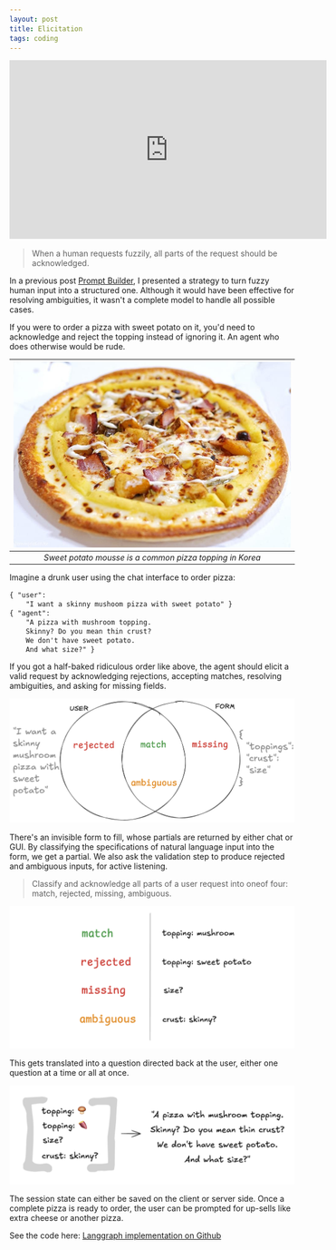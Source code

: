 ```yaml
---
layout: post
title: Elicitation
tags: coding
---
```


<iframe width="560" height="315" src="https://www.youtube.com/embed/3g7-uZhp-uo?si=FYQtsV3cUkjJbBET" title="YouTube video player" frameborder="0" allow="accelerometer; autoplay; clipboard-write; encrypted-media; gyroscope; picture-in-picture; web-share" referrerpolicy="strict-origin-when-cross-origin" allowfullscreen></iframe>

> When a human requests fuzzily, all parts of the request should be acknowledged.

In a previous post [Prompt Builder](/prompt-builder), I presented a strategy to turn fuzzy human input into a structured one. Although it would have been effective for resolving ambiguities, it wasn't a complete model to handle all possible cases.

If you were to order a pizza with sweet potato on it, you'd need to acknowledge and reject the topping instead of ignoring it. An agent who does otherwise would be rude.

| ![sweet-potato-pizza](/assets/sweet-potato-pizza.jpg) |
|:--:|
| _Sweet potato mousse is a common pizza topping in Korea_ |

Imagine a drunk user using the chat interface to order pizza:

```
{ "user": 
	"I want a skinny mushoom pizza with sweet potato" }
{ "agent":
	"A pizza with mushroom topping.
	Skinny? Do you mean thin crust? 
	We don't have sweet potato. 
	And what size?" }
```

If you got a half-baked ridiculous order like above, the agent should elicit a valid request by acknowledging rejections, accepting matches, resolving ambiguities, and asking for missing fields.

![elicitation-1](/assets/elicitation-1.png)

There's an invisible form to fill, whose partials are returned by either chat or GUI. By classifying the specifications of natural language input into the form, we get a partial. We also ask the validation step to produce rejected and ambiguous inputs, for active listening.

> Classify and acknowledge all parts of a user request into oneof four: match, rejected, missing, ambiguous.

![elicitation-2](/assets/elicitation-2.png)

This gets translated into a question directed back at the user, either one question at a time or all at once.

![elicitation-3](/assets/elicitation-3.png)

The session state can either be saved on the client or server side. Once a complete pizza is ready to order, the user can be prompted for up-sells like extra cheese or another pizza. 

See the code here: [Langgraph implementation on Github](https://github.com/kimjune01/elicitation)